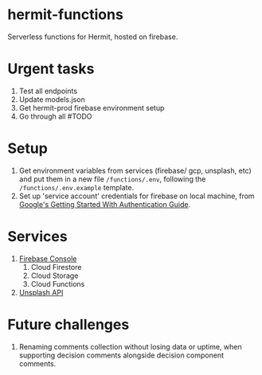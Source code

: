 # hermit-functions
Serverless functions for Hermit, hosted on firebase. 

# Urgent tasks
1. Test all endpoints
2. Update models.json
3. Get hermit-prod firebase environment setup
4. Go through all #TODO

# Setup
1. Get environment variables from services (firebase/ gcp, unsplash, etc) and put them in a new file `/functions/.env`, following the `/functions/.env.example` template.
2. Set up 'service account' credentials for firebase on local machine, from [Google's Getting Started With Authentication Guide](https://cloud.google.com/docs/authentication/getting-started). 

# Services
1. [Firebase Console](https://console.firebase.google.com)
   1. Cloud Firestore
   2. Cloud Storage
   3. Cloud Functions
2. [Unsplash API](https://unsplash.com/developers)

# Future challenges
1. Renaming comments collection without losing data or uptime, when supporting decision comments alongside decision component comments.